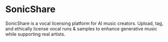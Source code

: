 # SonicShare
SonicShare is a vocal licensing platform for AI music creators. Upload, tag, and ethically license vocal runs &amp; samples to enhance generative music while supporting real artists.
